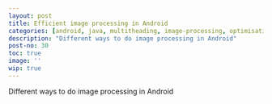 ```yaml
---
layout: post
title: Efficient image processing in Android
categories: [android, java, multitheading, image-processing, optimisation]
description: "Different ways to do image processing in Android"
post-no: 30
toc: true
image: ''
wip: true
---
```


Different ways to do image processing in Android
